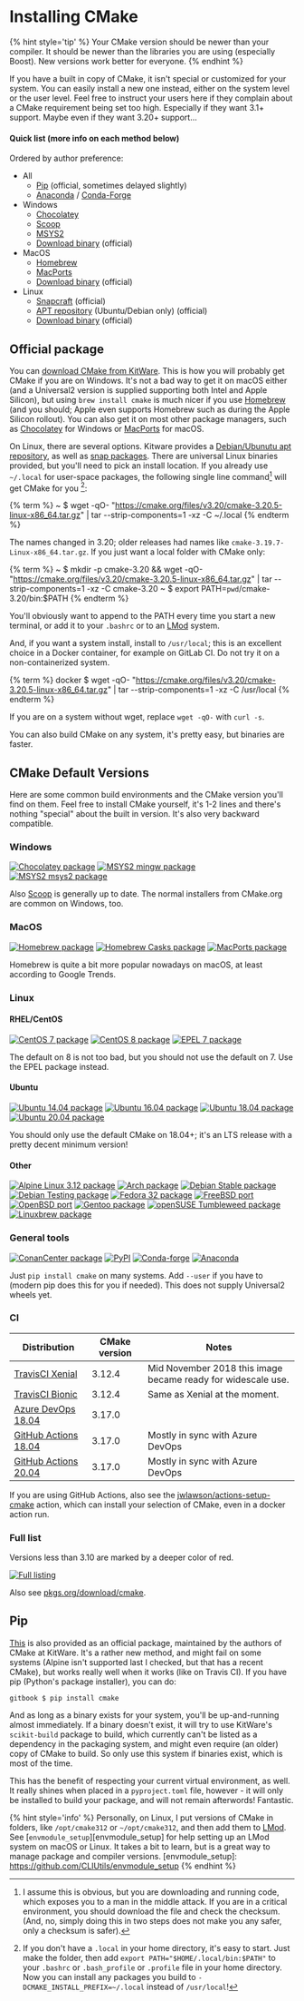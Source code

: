 # Installing CMake

{% hint style='tip' %}
Your CMake version should be newer than your compiler. It should be newer than the libraries you are using (especially Boost). New versions work better for everyone.
{% endhint %}

If you have a built in copy of CMake, it isn't special or customized for your system. You can easily install a new one instead, either on the system level or the user level. Feel free to instruct your users here if they complain about a CMake requirement being set too high. Especially if they want 3.1+ support. Maybe even if they want 3.20+ support...

#### Quick list (more info on each method below)

Ordered by author preference:

* All
    - [Pip][PyPI] (official, sometimes delayed slightly)
    - [Anaconda][] / [Conda-Forge][]
* Windows
    - [Chocolatey][]
    - [Scoop][]
    - [MSYS2][]
    - [Download binary][download] (official)
* MacOS
    - [Homebrew][]
    - [MacPorts][]
    - [Download binary][download] (official)
* Linux
    - [Snapcraft][snap] (official)
    - [APT repository][apt] (Ubuntu/Debian only) (official)
    - [Download binary][download] (official)

## Official package

You can [download CMake from KitWare][download]. This is how you will probably get CMake if you are on Windows. It's not a bad way to get it on macOS either (and a Universal2 version is supplied supporting both Intel and Apple Silicon), but using `brew install cmake` is much nicer if you use [Homebrew](https://brew.sh) (and you should; Apple even supports Homebrew such as during the Apple Silicon rollout). You can also get it on most other package managers, such as [Chocolatey](https://chocolatey.org) for Windows or [MacPorts](https://www.macports.org) for macOS.

On Linux, there are several options. Kitware provides a [Debian/Ubunutu apt repository][apt], as well as [snap packages][snap]. There are universal Linux binaries provided, but you'll need to pick an install location. If you already use `~/.local` for user-space packages, the following single line command[^1] will get CMake for you [^2]:

{% term %}
~ $ wget -qO- "https://cmake.org/files/v3.20/cmake-3.20.5-linux-x86_64.tar.gz" | tar --strip-components=1 -xz -C ~/.local
{% endterm %}

The names changed in 3.20; older releases had names like `cmake-3.19.7-Linux-x86_64.tar.gz`. If you just want a local folder with CMake only:

{% term %}
~ $ mkdir -p cmake-3.20 && wget -qO- "https://cmake.org/files/v3.20/cmake-3.20.5-linux-x86_64.tar.gz" | tar --strip-components=1 -xz -C cmake-3.20
~ $ export PATH=`pwd`/cmake-3.20/bin:$PATH
{% endterm %}

You'll obviously want to append to the PATH every time you start a new terminal, or add it to your `.bashrc` or to an [LMod][] system.

And, if you want a system install, install to `/usr/local`; this is an excellent choice in a Docker container, for example on GitLab CI. Do not try it on a non-containerized system.

{% term %}
docker $ wget -qO- "https://cmake.org/files/v3.20/cmake-3.20.5-linux-x86_64.tar.gz" | tar --strip-components=1 -xz -C /usr/local
{% endterm %}


If you are on a system without wget, replace `wget -qO-` with `curl -s`.

You can also build CMake on any system, it's pretty easy, but binaries are faster.

## CMake Default Versions

Here are some common build environments and the CMake version you'll find on them. Feel free to install CMake yourself, it's 1-2 lines and there's nothing "special" about the built in version. It's also very backward compatible.

### Windows

[![Chocolatey package](https://repology.org/badge/version-for-repo/chocolatey/cmake.svg)][chocolatey]
[![MSYS2 mingw package](https://repology.org/badge/version-for-repo/msys2_mingw/cmake.svg)][MSYS2]
[![MSYS2 msys2 package](https://repology.org/badge/version-for-repo/msys2_msys2/cmake.svg)][MSYS2]

Also [Scoop][scoop] is generally up to date. The normal installers from CMake.org are common on Windows, too.

### MacOS

[![Homebrew package](https://repology.org/badge/version-for-repo/homebrew/cmake.svg)][homebrew]
[![Homebrew Casks package](https://repology.org/badge/version-for-repo/homebrew_casks/cmake.svg)][homebrew-cask]
[![MacPorts package](https://repology.org/badge/version-for-repo/macports/cmake.svg)][macports]

Homebrew is quite a bit more popular nowadays on macOS, at least according to Google Trends.

### Linux

#### RHEL/CentOS

[![CentOS 7 package](https://repology.org/badge/version-for-repo/centos_7/cmake.svg?minversion=3.10.0)][centos]
[![CentOS 8 package](https://repology.org/badge/version-for-repo/centos_8/cmake.svg?minversion=3.10.0)][centos]
[![EPEL 7 package](https://repology.org/badge/version-for-repo/epel_7/cmake.svg?minversion=3.10.0)][centos]

The default on 8 is not too bad, but you should not use the default on 7. Use the EPEL package instead.

#### Ubuntu

[![Ubuntu 14.04 package](https://repology.org/badge/version-for-repo/ubuntu_14_04/cmake.svg?minversion=3.10.0)](https://launchpad.net/ubuntu/trusty/+source/cmake)
[![Ubuntu 16.04 package](https://repology.org/badge/version-for-repo/ubuntu_16_04/cmake.svg?minversion=3.10.0)](https://launchpad.net/ubuntu/xenial/+source/cmake)
[![Ubuntu 18.04 package](https://repology.org/badge/version-for-repo/ubuntu_18_04/cmake.svg?minversion=3.10.0)](https://launchpad.net/ubuntu/bionic/+source/cmake)
[![Ubuntu 20.04 package](https://repology.org/badge/version-for-repo/ubuntu_20_04/cmake.svg?minversion=3.10.0)](https://launchpad.net/ubuntu/focal/+source/cmake)

You should only use the default CMake on 18.04+; it's an LTS release with a pretty decent minimum version!

#### Other

[![Alpine Linux 3.12 package](https://repology.org/badge/version-for-repo/alpine_3_12/cmake.svg)](https://pkgs.alpinelinux.org/packages?name=cmake&branch=v3.12)
[![Arch package](https://repology.org/badge/version-for-repo/arch/cmake.svg)][repology]
[![Debian Stable package](https://repology.org/badge/version-for-repo/debian_stable/cmake.svg)][repology]
[![Debian Testing package](https://repology.org/badge/version-for-repo/debian_testing/cmake.svg)][repology]
[![Fedora 32 package](https://repology.org/badge/version-for-repo/fedora_32/cmake.svg)][repology]
[![FreeBSD port](https://repology.org/badge/version-for-repo/freebsd/cmake.svg)][repology]
[![OpenBSD port](https://repology.org/badge/version-for-repo/openbsd/cmake.svg)][repology]
[![Gentoo package](https://repology.org/badge/version-for-repo/gentoo/cmake.svg)][repology]
[![openSUSE Tumbleweed package](https://repology.org/badge/version-for-repo/opensuse_tumbleweed/cmake.svg)][repology]
[![Linuxbrew package](https://repology.org/badge/version-for-repo/linuxbrew/cmake.svg)][repology]


### General tools

[![ConanCenter package](https://repology.org/badge/version-for-repo/conancenter/cmake.svg)][repology]
[![PyPI](https://img.shields.io/pypi/v/cmake)][PyPI]
[![Conda-forge](https://img.shields.io/conda/vn/conda-forge/cmake.svg)][Conda-Forge]
[![Anaconda](https://anaconda.org/anaconda/cmake/badges/version.svg?style=flat)][Anaconda]

Just `pip install cmake` on many systems. Add `--user` if you have to (modern pip does this for you if needed). This does not supply Universal2 wheels yet.


### CI

| Distribution  | CMake version | Notes |
|---------------|---------------|-------|
| [TravisCI Xenial](https://docs.travis-ci.com/user/reference/xenial/#compilers-and-build-toolchain) | 3.12.4 | Mid November 2018 this image became ready for widescale use. |
| [TravisCI Bionic](https://docs.travis-ci.com/user/reference/bionic/#compilers-and-build-toolchain) | 3.12.4 | Same as Xenial at the moment. |
| [Azure DevOps 18.04](https://docs.microsoft.com/en-us/azure/devops/pipelines/agents/hosted?view=azure-devops#use-a-microsoft-hosted-agent) | 3.17.0 | |
| [GitHub Actions 18.04](https://github.com/actions/virtual-environments/blob/main/images/linux/Ubuntu1804-README.md) | 3.17.0 | Mostly in sync with Azure DevOps |
| [GitHub Actions 20.04](https://github.com/actions/virtual-environments/blob/main/images/linux/Ubuntu2004-README.md) | 3.17.0 | Mostly in sync with Azure DevOps |

If you are using GitHub Actions, also see the [jwlawson/actions-setup-cmake](https://github.com/marketplace/actions/actions-setup-cmake) action, which can install your selection of CMake, even in a docker action run.

### Full list

Versions less than 3.10 are marked by a deeper color of red.

[![Full listing](https://repology.org/badge/vertical-allrepos/cmake.svg?columns=3&minversion=3.10.0)][repology]


Also see [pkgs.org/download/cmake](https://pkgs.org/download/cmake).

## Pip

[This][PyPI] is also provided as an official package, maintained by the authors of CMake at KitWare. It's a rather new method, and might fail on some systems (Alpine isn't supported last I checked, but that has a recent CMake), but works really well when it works (like on Travis CI). If you have pip (Python's package installer), you can do:

```term
gitbook $ pip install cmake
```

And as long as a binary exists for your system, you'll be up-and-running almost immediately. If a binary doesn't exist, it will try to use KitWare's `scikit-build` package to build, which currently can't be listed as a dependency in the packaging system, and might even require (an older) copy of CMake to build. So only use this system if binaries exist, which is most of the time.

This has the benefit of respecting your current virtual environment, as well. It really shines when placed in a `pyproject.toml` file, however - it will only be installed to build your package, and will not remain afterwords! Fantastic.

{% hint style='info' %}
Personally, on Linux, I put versions of CMake in folders, like `/opt/cmake312` or `~/opt/cmake312`, and then add them to [LMod][]. See [`envmodule_setup`][envmodule_setup] for help setting up an LMod system on macOS or Linux. It takes a bit to learn, but is a great way to manage package and compiler versions.
[envmodule_setup]: https://github.com/CLIUtils/envmodule_setup
{% endhint %}

[^1]: I assume this is obvious, but you are downloading and running code, which exposes you to a man in the middle attack. If you are in a critical environment, you should download the file and check the checksum. (And, no, simply doing this in two steps does not make you any safer, only a checksum is safer).
[^2]: If you don't have a `.local` in your home directory, it's easy to start. Just make the folder, then add `export PATH="$HOME/.local/bin:$PATH"` to your `.bashrc` or `.bash_profile` or `.profile` file in your home directory. Now you can install any packages you build to `-DCMAKE_INSTALL_PREFIX=~/.local` instead of `/usr/local`!

[repology]:      https://repology.org/project/cmake/versions
[LMod]:          http://lmod.readthedocs.io/en/latest/
[apt]:           https://apt.kitware.com/
[snap]:          https://snapcraft.io/cmake
[PyPI]:          https://pypi.org/project/cmake/
[chocolatey]:    https://chocolatey.org/packages/cmake
[scoop]:         https://github.com/ScoopInstaller/Main/blob/master/bucket/cmake.json
[MSYS2]:         https://packages.msys2.org/base/mingw-w64-cmake
[anaconda]:      https://anaconda.org/anaconda/cmake
[conda-forge]:   https://github.com/conda-forge/cmake-feedstock
[download]:      https://cmake.org/download/
[homebrew]:      https://formulae.brew.sh/formula/cmake
[homebrew-cask]: https://formulae.brew.sh/cask/cmake
[macports]:      https://ports.macports.org/port/cmake/summary
[centos]:        https://rpms.remirepo.net/rpmphp/zoom.php?rpm=cmake
